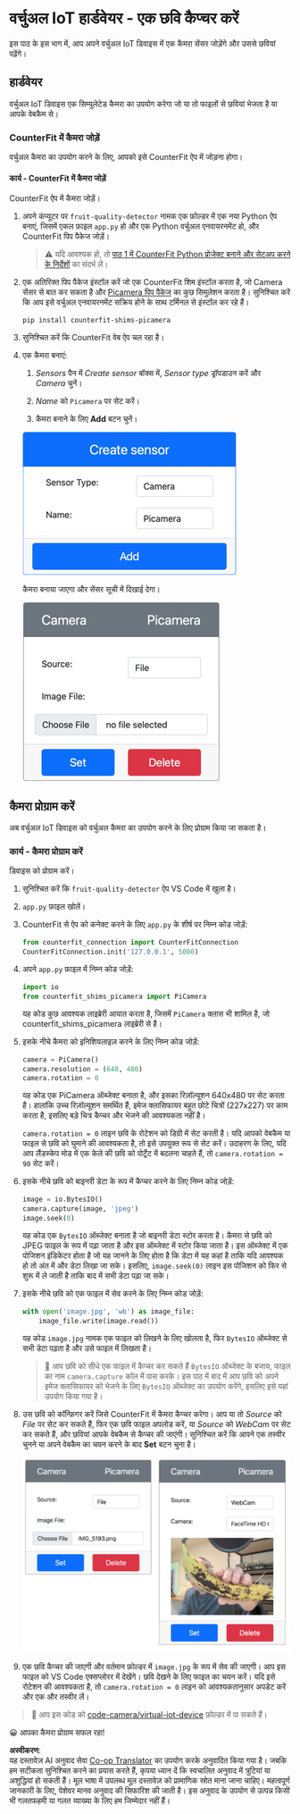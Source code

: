 <!--
CO_OP_TRANSLATOR_METADATA:
{
  "original_hash": "3ba7150ffc4a6999f6c3cfb4906ec7df",
  "translation_date": "2025-08-25T16:32:31+00:00",
  "source_file": "4-manufacturing/lessons/2-check-fruit-from-device/virtual-device-camera.md",
  "language_code": "hi"
}
-->
# वर्चुअल IoT हार्डवेयर - एक छवि कैप्चर करें

इस पाठ के इस भाग में, आप अपने वर्चुअल IoT डिवाइस में एक कैमरा सेंसर जोड़ेंगे और उससे छवियां पढ़ेंगे।

## हार्डवेयर

वर्चुअल IoT डिवाइस एक सिम्युलेटेड कैमरा का उपयोग करेगा जो या तो फाइलों से छवियां भेजता है या आपके वेबकैम से।

### CounterFit में कैमरा जोड़ें

वर्चुअल कैमरा का उपयोग करने के लिए, आपको इसे CounterFit ऐप में जोड़ना होगा।

#### कार्य - CounterFit में कैमरा जोड़ें

CounterFit ऐप में कैमरा जोड़ें।

1. अपने कंप्यूटर पर `fruit-quality-detector` नामक एक फ़ोल्डर में एक नया Python ऐप बनाएं, जिसमें एकल फ़ाइल `app.py` हो और एक Python वर्चुअल एनवायरनमेंट हो, और CounterFit पिप पैकेज जोड़ें।

    > ⚠️ यदि आवश्यक हो, तो [पाठ 1 में CounterFit Python प्रोजेक्ट बनाने और सेटअप करने के निर्देशों](../../../1-getting-started/lessons/1-introduction-to-iot/virtual-device.md) का संदर्भ लें।

1. एक अतिरिक्त पिप पैकेज इंस्टॉल करें जो एक CounterFit शिम इंस्टॉल करता है, जो Camera सेंसर से बात कर सकता है और [Picamera पिप पैकेज](https://pypi.org/project/picamera/) का कुछ सिमुलेशन करता है। सुनिश्चित करें कि आप इसे वर्चुअल एनवायरनमेंट सक्रिय होने के साथ टर्मिनल से इंस्टॉल कर रहे हैं।

    ```sh
    pip install counterfit-shims-picamera
    ```

1. सुनिश्चित करें कि CounterFit वेब ऐप चल रहा है।

1. एक कैमरा बनाएं:

    1. *Sensors* पैन में *Create sensor* बॉक्स में, *Sensor type* ड्रॉपडाउन करें और *Camera* चुनें।

    1. *Name* को `Picamera` पर सेट करें।

    1. कैमरा बनाने के लिए **Add** बटन चुनें।

    ![कैमरा सेटिंग्स](../../../../../translated_images/counterfit-create-camera.a5de97f59c0bd3cbe0416d7e89a3cfe86d19fbae05c641c53a91286412af0a34.hi.png)

    कैमरा बनाया जाएगा और सेंसर सूची में दिखाई देगा।

    ![कैमरा बनाया गया](../../../../../translated_images/counterfit-camera.001ec52194c8ee5d3f617173da2c79e1df903d10882adc625cbfc493525125d4.hi.png)

## कैमरा प्रोग्राम करें

अब वर्चुअल IoT डिवाइस को वर्चुअल कैमरा का उपयोग करने के लिए प्रोग्राम किया जा सकता है।

### कार्य - कैमरा प्रोग्राम करें

डिवाइस को प्रोग्राम करें।

1. सुनिश्चित करें कि `fruit-quality-detector` ऐप VS Code में खुला है।

1. `app.py` फ़ाइल खोलें।

1. CounterFit से ऐप को कनेक्ट करने के लिए `app.py` के शीर्ष पर निम्न कोड जोड़ें:

    ```python
    from counterfit_connection import CounterFitConnection
    CounterFitConnection.init('127.0.0.1', 5000)
    ```

1. अपने `app.py` फ़ाइल में निम्न कोड जोड़ें:

    ```python
    import io
    from counterfit_shims_picamera import PiCamera
    ```

    यह कोड कुछ आवश्यक लाइब्रेरी आयात करता है, जिसमें `PiCamera` क्लास भी शामिल है, जो counterfit_shims_picamera लाइब्रेरी से है।

1. इसके नीचे कैमरा को इनिशियलाइज़ करने के लिए निम्न कोड जोड़ें:

    ```python
    camera = PiCamera()
    camera.resolution = (640, 480)
    camera.rotation = 0
    ```

    यह कोड एक PiCamera ऑब्जेक्ट बनाता है, और इसका रिज़ॉल्यूशन 640x480 पर सेट करता है। हालांकि उच्च रिज़ॉल्यूशन समर्थित हैं, इमेज क्लासिफायर बहुत छोटे चित्रों (227x227) पर काम करता है, इसलिए बड़े चित्र कैप्चर और भेजने की आवश्यकता नहीं है।

    `camera.rotation = 0` लाइन छवि के रोटेशन को डिग्री में सेट करती है। यदि आपको वेबकैम या फाइल से छवि को घुमाने की आवश्यकता है, तो इसे उपयुक्त रूप से सेट करें। उदाहरण के लिए, यदि आप लैंडस्केप मोड में एक केले की छवि को पोर्ट्रेट में बदलना चाहते हैं, तो `camera.rotation = 90` सेट करें।

1. इसके नीचे छवि को बाइनरी डेटा के रूप में कैप्चर करने के लिए निम्न कोड जोड़ें:

    ```python
    image = io.BytesIO()
    camera.capture(image, 'jpeg')
    image.seek(0)
    ```

    यह कोड एक `BytesIO` ऑब्जेक्ट बनाता है जो बाइनरी डेटा स्टोर करता है। कैमरा से छवि को JPEG फाइल के रूप में पढ़ा जाता है और इस ऑब्जेक्ट में स्टोर किया जाता है। इस ऑब्जेक्ट में एक पोजिशन इंडिकेटर होता है जो यह जानने के लिए होता है कि डेटा में यह कहां है ताकि यदि आवश्यक हो तो अंत में और डेटा लिखा जा सके। इसलिए, `image.seek(0)` लाइन इस पोजिशन को फिर से शुरू में ले जाती है ताकि बाद में सभी डेटा पढ़ा जा सके।

1. इसके नीचे छवि को एक फाइल में सेव करने के लिए निम्न कोड जोड़ें:

    ```python
    with open('image.jpg', 'wb') as image_file:
        image_file.write(image.read())
    ```

    यह कोड `image.jpg` नामक एक फाइल को लिखने के लिए खोलता है, फिर `BytesIO` ऑब्जेक्ट से सभी डेटा पढ़ता है और उसे फाइल में लिखता है।

    > 💁 आप छवि को सीधे एक फाइल में कैप्चर कर सकते हैं `BytesIO` ऑब्जेक्ट के बजाय, फाइल का नाम `camera.capture` कॉल में पास करके। इस पाठ में बाद में आप छवि को अपने इमेज क्लासिफायर को भेजने के लिए `BytesIO` ऑब्जेक्ट का उपयोग करेंगे, इसलिए इसे यहां उपयोग किया गया है।

1. उस छवि को कॉन्फ़िगर करें जिसे CounterFit में कैमरा कैप्चर करेगा। आप या तो *Source* को *File* पर सेट कर सकते हैं, फिर एक छवि फाइल अपलोड करें, या *Source* को *WebCam* पर सेट कर सकते हैं, और छवियां आपके वेबकैम से कैप्चर की जाएंगी। सुनिश्चित करें कि आपने एक तस्वीर चुनने या अपने वेबकैम का चयन करने के बाद **Set** बटन चुना है।

    ![CounterFit में एक फाइल को इमेज स्रोत के रूप में सेट किया गया है, और एक वेबकैम सेट किया गया है जिसमें एक व्यक्ति को केले के साथ दिखाया गया है](../../../../../translated_images/counterfit-camera-options.eb3bd5150a8e7dffbf24bc5bcaba0cf2cdef95fbe6bbe393695d173817d6b8df.hi.png)

1. एक छवि कैप्चर की जाएगी और वर्तमान फ़ोल्डर में `image.jpg` के रूप में सेव की जाएगी। आप इस फाइल को VS Code एक्सप्लोरर में देखेंगे। छवि देखने के लिए फाइल का चयन करें। यदि इसे रोटेशन की आवश्यकता है, तो `camera.rotation = 0` लाइन को आवश्यकतानुसार अपडेट करें और एक और तस्वीर लें।

> 💁 आप इस कोड को [code-camera/virtual-iot-device](../../../../../4-manufacturing/lessons/2-check-fruit-from-device/code-camera/virtual-iot-device) फ़ोल्डर में पा सकते हैं।

😀 आपका कैमरा प्रोग्राम सफल रहा!

**अस्वीकरण**:  
यह दस्तावेज़ AI अनुवाद सेवा [Co-op Translator](https://github.com/Azure/co-op-translator) का उपयोग करके अनुवादित किया गया है। जबकि हम सटीकता सुनिश्चित करने का प्रयास करते हैं, कृपया ध्यान दें कि स्वचालित अनुवाद में त्रुटियां या अशुद्धियां हो सकती हैं। मूल भाषा में उपलब्ध मूल दस्तावेज़ को प्रामाणिक स्रोत माना जाना चाहिए। महत्वपूर्ण जानकारी के लिए, पेशेवर मानव अनुवाद की सिफारिश की जाती है। इस अनुवाद के उपयोग से उत्पन्न किसी भी गलतफहमी या गलत व्याख्या के लिए हम जिम्मेदार नहीं हैं।